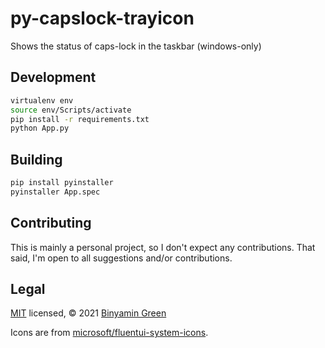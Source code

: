 # py-capslock-trayicon
Shows the status of caps-lock in the taskbar (windows-only)

## Development
```sh
virtualenv env
source env/Scripts/activate
pip install -r requirements.txt
python App.py
```

## Building
```sh
pip install pyinstaller
pyinstaller App.spec
```

## Contributing
This is mainly a personal project, so I don't expect any contributions. That said, I'm open to all suggestions and/or contributions.

## Legal
[MIT](https://github.com/binyamin/py-capslock-trayicon/blob/main/LICENSE) licensed, © 2021 [Binyamin Green](https://binyam.in)

Icons are from [microsoft/fluentui-system-icons](https://github.com/microsoft/fluentui-system-icons).
